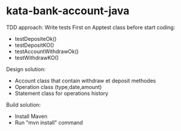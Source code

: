 # kata-bank-account-java

TDD approach:
Write tests First on Apptest class before start coding:
- testDepositeOk()
- testDepositKO()
- testAccountWithdrawOk()
- testWithdrawKO()

Design solution:
- Account class that contain withdraw et deposit methodes
- Operation class (type,date,amount)
- Statement class for operations history 

Build solution:
- Install Maven
- Run "mvn install" command



